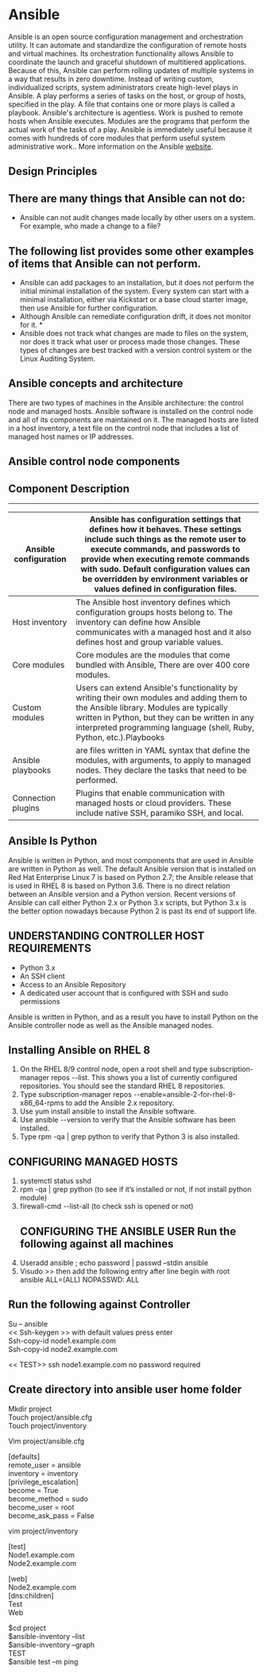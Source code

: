 
# Ansible

Ansible is an open source configuration management and orchestration utility. It can automate and standardize
the configuration of remote hosts and virtual machines. Its orchestration functionality allows Ansible to
coordinate the launch and graceful shutdown of multitiered applications. Because of this, Ansible can perform
rolling updates of multiple systems in a way that results in zero downtime.
Instead of writing custom, individualized scripts, system administrators create high-level plays in Ansible. A
play performs a series of tasks on the host, or group of hosts, specified in the play. A file that contains one or
more plays is called a playbook.
Ansible's architecture is agentless. Work is pushed to remote hosts when Ansible executes. Modules are the
programs that perform the actual work of the tasks of a play. Ansible is immediately useful because it comes
with hundreds of core modules that perform useful system administrative work.. More information on the Ansible [website](https://ansible.com/).

## Design Principles
## There are many things that Ansible can not do:
* Ansible can not audit changes made locally by other users on a system. For example, who made a change to a file?
 ## The following list provides some other examples of items that Ansible can not perform.
* Ansible can add packages to an installation, but it does not perform the initial minimal installation of the  system. Every system can start with a minimal installation, either via Kickstart or a base cloud starter image, then use Ansible for further configuration.
* Although Ansible can remediate configuration drift, it does not monitor for it. *
*  Ansible does not track what changes are made to files on the system, nor does it track what user or process made those changes. These types of changes are best tracked with a version control system or the Linux Auditing System.

## Ansible concepts and architecture
There are two types of machines in the Ansible architecture: the control node and managed hosts.
Ansible software is installed on the control node and all of its components are maintained on it. 
The managed hosts are listed in a host inventory, a text file on the control node that includes a list of managed host names or IP addresses.

## Ansible control node components
## Component Description
-------------------------------------

| Ansible configuration | Ansible has configuration settings that defines how it behaves. These settings include such things as the remote user to execute commands, and passwords to provide when executing remote commands with sudo. Default configuration values can be overridden by environment variables or values defined in configuration files.|
| ----------------------| -------------------------------------------------------------------------------------------------------------------------------------------------------------------------------------------------------------------------------------------------------------------------------------------------------------------------------|
| Host inventory        | The Ansible host inventory defines which configuration groups hosts belong to. The inventory can define how Ansible communicates with a managed host and it also defines host and group variable values. |
| Core modules | Core modules are the modules that come bundled with Ansible, There are over 400 core modules.            |
| Custom modules | Users can extend Ansible's functionality by writing their own modules and adding them to the Ansible library. Modules are typically written in Python, but they can be written in any interpreted programming language (shell, Ruby, Python, etc.).Playbooks
| Ansible playbooks | are files written in YAML syntax that define the modules, with arguments, to apply to managed nodes. They declare the tasks that need to be performed. 
| Connection plugins | Plugins that enable communication with managed hosts or cloud providers. These include native SSH, paramiko SSH, and local.


## Ansible Is Python
Ansible is written in Python, and most components that are used in Ansible are written in Python as well. The default Ansible version that is installed on Red Hat Enterprise Linux 7 is based on Python 2.7; the Ansible
release that is used in RHEL 8 is based on Python 3.6. There is no direct relation between an Ansible version and a Python version. Recent versions of Ansible can call either Python 2.x or Python 3.x scripts, but Python
3.x is the better option nowadays because Python 2 is past its end of support life.

## UNDERSTANDING CONTROLLER HOST REQUIREMENTS
* Python 3.x
* An SSH client
* Access to an Ansible Repository
* A dedicated user account that is configured with SSH and sudo permissions
  
Ansible is written in Python, and as a result you have to install Python on the Ansible controller node as well as the Ansible managed nodes.

## Installing Ansible on RHEL 8
1. On the RHEL 8/9 control node, open a root shell and type subscription-manager repos --list. This shows you a list of currently configured repositories. You should see the standard RHEL 8 repositories.
2. Type subscription-manager repos --enable=ansible-2-for-rhel-8-x86_64-rpms to add the Ansible 2.x repository.
3. Use yum install ansible to install the Ansible software.
4. Use ansible --version to verify that the Ansible software has been installed.
5. Type rpm -qa | grep python to verify that Python 3 is also installed.
   
## CONFIGURING MANAGED HOSTS
1. systemctl status sshd
2. rpm -qa | grep python (to see if it’s installed or not, if not install python module)
3. firewall-cmd --list-all (to check ssh is opened or not)
   ## CONFIGURING THE ANSIBLE USER Run the following against all machines
1. Useradd ansible ; echo password | passwd –stdin ansible
2. Visudo >> then add the following entry after line begin with root
       <br> ansible ALL=(ALL) NOPASSWD: ALL

## Run the following against Controller
Su – ansible  <br>
<< Ssh-keygen >>       with default values press enter  <br>
Ssh-copy-id node1.example.com <br>
Ssh-copy-id node2.example.com  <br>

<< TEST>>          ssh node1.example.com no password required   <br>


## Create directory into ansible user home folder
Mkdir project <br>
Touch project/ansible.cfg <br>
Touch project/inventory <br>

Vim project/ansible.cfg <br>

[defaults] <br>
remote_user = ansible <br>
inventory = inventory <br>
[privilege_escalation] <br>
become = True <br>
become_method = sudo <br>
become_user = root <br>
become_ask_pass = False <br>

vim project/inventory <br>

[test] <br>
Node1.example.com <br>
Node2.example.com <br>

[web] <br>
Node2.example.com <br>
[dns:children] <br>
Test <br>
Web <br>

$cd project <br>
$ansible-inventory –list <br>
$ansible-inventory –graph <br>
TEST <br>
$ansible test –m ping <br>
